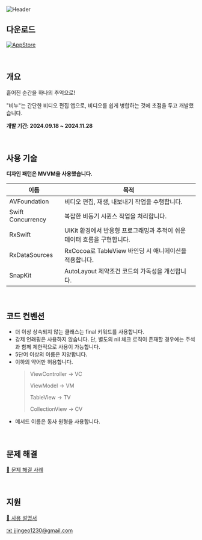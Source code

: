 ![Header](https://github.com/user-attachments/assets/ec0a5a88-88ed-4033-8d6c-7e2d43314691)

## 다운로드
[![AppStore](https://img.shields.io/badge/App_Store-0D96F6?style=for-the-badge&logo=app-store&logoColor=white)](https://apps.apple.com/kr/app/%EB%B9%84%EB%88%84-%EC%86%90%EC%89%AC%EC%9A%B4-%EB%B9%84%EB%94%94%EC%98%A4-%EB%B3%91%ED%95%A9/id6738731574)

<br/>

## 개요
흩어진 순간을 하나의 추억으로!

"비누"는 간단한 비디오 편집 앱으로, 비디오를 쉽게 병합하는 것에 초점을 두고 개발했습니다.

**개발 기간: 2024.09.18 ~ 2024.11.28**

<br/>

## 사용 기술
**디자인 패턴은 MVVM을 사용했습니다.**

| 이름 | 목적 |
| --- | --- |
| AVFoundation | 비디오 편집, 재생, 내보내기 작업을 수행합니다. |
| Swift Concurrency | 복잡한 비동기 시퀀스 작업을 처리합니다. |
| RxSwift | UIKit 환경에서 반응형 프로그래밍과 추적이 쉬운 데이터 흐름을 구현합니다. |
| RxDataSources | RxCocoa로 TableView 바인딩 시 애니메이션을 적용합니다. |
| SnapKit | AutoLayout 제약조건 코드의 가독성을 개선합니다. |

<br/>

## 코드 컨벤션

- 더 이상 상속되지 않는 클래스는 final 키워드를 사용합니다.
- 강제 언래핑은 사용하지 않습니다. 단, 별도의 nil 체크 로직이 존재할 경우에는 주석과 함께 제한적으로 사용이 가능합니다.
- 5단어 이상의 이름은 지양합니다.
- 이하의 약어만 허용합니다.
  > ViewController → VC
  > 
  > ViewModel → VM
  > 
  > TableView → TV
  > 
  > CollectionView → CV
- 메서드 이름은 동사 원형을 사용합니다.

<br/>

## 문제 해결
[🔗 문제 해결 사례](https://axiomatic-mambo-9a8.notion.site/180b946392fe80d393f9ee1fa940e86b?pvs=4)

<br/>

## 지원
[🔗 사용 설명서](https://axiomatic-mambo-9a8.notion.site/14bb946392fe801daad3c77314e35d6d?pvs=4)

[✉️ jjingeo1230@gmail.com](mailto:jjingeo1230@gmail.com)
